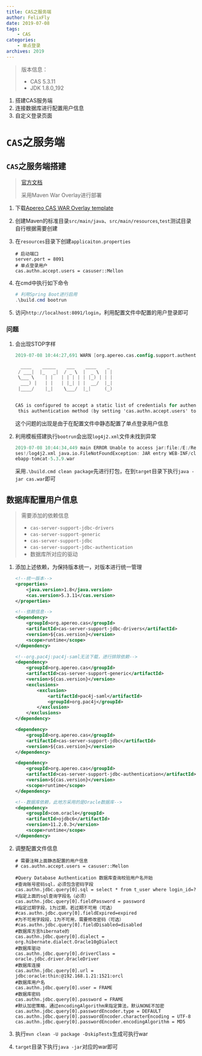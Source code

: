 ```yaml
---
title: CAS之服务端
author: FelixFly
date: 2019-07-08
tags:
    - CAS
categories: 
    - 单点登录
archives: 2019
---
```


>  版本信息：
>
> * CAS 5.3.11
> * JDK 1.8.0_192

1. 搭建CAS服务端
2. 连接数据库进行配置用户信息
3. 自定义登录页面

<!-- more -->

# `CAS`之服务端

## `CAS`之服务端搭建

> [官方文档](https://apereo.github.io/cas/5.3.x/index.html)
>
> 采用Maven War Overlay进行部署

1. 下载[Apereo CAS WAR Overlay template](https://github.com/apereo/cas-overlay-template/tree/5.3)

2. 创建Maven的标准目录`src/main/java`、`src/main/resources`,`test`测试目录自行根据需要创建

3. 在`resources`目录下创建`applicaiton.properties`

   ```properties
   # 启动端口
   server.port = 8091
   # 单点登录用户
   cas.authn.accept.users = casuser::Mellon
   ```

4. 在cmd中执行如下命令

   ```powershell
   # 利用Spring Boot进行启用
   .\build.cmd bootrun
   ```

5.  访问`http://localhost:8091/login`，利用配置文件中配置的用户登录即可

### 问题

1. 会出现STOP字样

   ```verilog
   2019-07-08 10:44:27,691 WARN [org.apereo.cas.config.support.authentication.AcceptUsersAuthenticationEventExecutionPlanConfiguration] - <
   
     ____    _____    ___    ____    _ 
    / ___|  |_   _|  / _ \  |  _ \  | |
    \___ \    | |   | | | | | |_) | | |
     ___) |   | |   | |_| | |  __/  |_|
    |____/    |_|    \___/  |_|     (_)
                                       
   
   CAS is configured to accept a static list of credentials for authentication. While this is generally useful for demo purposes, it is STRONGLY recommended that you DISABLE
    this authentication method (by setting 'cas.authn.accept.users' to a blank value) and switch to a mode that is more suitable for production.>
   ```

   这个问题的出现是由于在配置文件中静态配置了单点登录用户信息

2. 利用模板搭建执行`bootrun`会出现`log4j2.xml`文件未找到异常

   ```verilog
   2019-07-08 10:44:34,449 main ERROR Unable to access jar:file:/E:/Repository/org/apereo/cas/cas-server-webapp-tomcat/5.3.9/cas-server-webapp-tomcat-5.3.9.war!/WEB-INF/clas
   ses!/log4j2.xml java.io.FileNotFoundException: JAR entry WEB-INF/classes!/log4j2.xml not found in E:\Repository\org\apereo\cas\cas-server-webapp-tomcat\5.3.9\cas-server-w
   ebapp-tomcat-5.3.9.war
   ```

   采用`.\build.cmd clean package`先进行打包，在到`target`目录下执行`java -jar cas.war`即可

## 数据库配置用户信息

> 需要添加的依赖信息
>
> * `cas-server-support-jdbc-drivers`
> * `cas-server-support-generic`
> * `cas-server-support-jdbc`
> * `cas-server-support-jdbc-authentication`
> * 数据库所对应的驱动

1. 添加上述依赖，为保持版本统一，对版本进行统一管理

   ```xml
   <!--统一版本-->
   <properties>
       <java.version>1.8</java.version>
       <cas.version>5.3.11</cas.version>
   </properties>
   
   <!--依赖信息-->
   <dependency>
       <groupId>org.apereo.cas</groupId>
       <artifactId>cas-server-support-jdbc-drivers</artifactId>
       <version>${cas.version}</version>
       <scope>runtime</scope>
   </dependency>
   
   <!--org.pac4j:pac4j-saml无法下载，进行排除依赖-->
   <dependency>
       <groupId>org.apereo.cas</groupId>
       <artifactId>cas-server-support-generic</artifactId>
       <version>${cas.version}</version>
       <exclusions>
           <exclusion>
               <artifactId>pac4j-saml</artifactId>
               <groupId>org.pac4j</groupId>
           </exclusion>
       </exclusions>
   </dependency>
   
   <dependency>
       <groupId>org.apereo.cas</groupId>
       <artifactId>cas-server-support-jdbc</artifactId>
       <version>${cas.version}</version>
   </dependency>
   
   <dependency>
       <groupId>org.apereo.cas</groupId>
       <artifactId>cas-server-support-jdbc-authentication</artifactId>
       <version>${cas.version}</version>
       <scope>runtime</scope>
   </dependency>
   
   <!--数据库依赖，此地方采用的是Oracle数据库-->
   <dependency>
       <groupId>com.oracle</groupId>
       <artifactId>ojdbc6</artifactId>
       <version>11.2.0.3</version>
       <scope>runtime</scope>
   </dependency>
   ```

2. 调整配置文件信息

   ```properties
   # 需要注释上面静态配置的用户信息
   # cas.authn.accept.users = casuser::Mellon
   
   #Query Database Authentication 数据库查询校验用户名开始
   #查询账号密码sql，必须包含密码字段
   cas.authn.jdbc.query[0].sql = select * from t_user where login_id=?
   #指定上面的sql查询字段名（必须）
   cas.authn.jdbc.query[0].fieldPassword = password
   #指定过期字段，1为过期，若过期不可用（可选）
   #cas.authn.jdbc.query[0].fieldExpired=expired
   #为不可用字段段，1为不可用，需要修改密码（可选）
   #cas.authn.jdbc.query[0].fieldDisabled=disabled
   #数据库方言hibernate的
   cas.authn.jdbc.query[0].dialect = org.hibernate.dialect.Oracle10gDialect
   #数据库驱动
   cas.authn.jdbc.query[0].driverClass = oracle.jdbc.driver.OracleDriver
   #数据库连接
   cas.authn.jdbc.query[0].url = jdbc:oracle:thin:@192.168.1.21:1521:orcl
   #数据库用户名
   cas.authn.jdbc.query[0].user = FRAME
   #数据库密码
   cas.authn.jdbc.query[0].password = FRAME
   #默认加密策略，通过encodingAlgorithm来指定算法，默认NONE不加密
   cas.authn.jdbc.query[0].passwordEncoder.type = DEFAULT
   cas.authn.jdbc.query[0].passwordEncoder.characterEncoding = UTF-8
   cas.authn.jdbc.query[0].passwordEncoder.encodingAlgorithm = MD5
   ```

3. 执行`mvn clean -U package -DskipTests`生成可执行war

4. `target`目录下执行`java -jar`对应的war即可